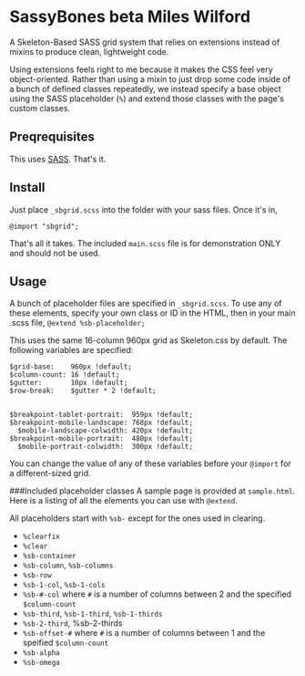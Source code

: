 SassyBones beta
Miles Wilford
==========

A Skeleton-Based SASS grid system that relies on extensions instead of mixins to produce clean, lightweight code.

Using extensions feels right to me because it makes the CSS feel very object-oriented.  Rather than
using a mixin to just drop some code inside of a bunch of defined classes repeatedly, we instead specify a base
object using the SASS placeholder (`%`) and extend those classes with the page's custom classes.

Preqrequisites
-----------
This uses [SASS](http://sass-lang.com/).  That's it.

Install
----------------------
Just place `_sbgrid.scss` into the folder with your sass files.  Once it's in,

    @import "sbgrid";

That's all it takes.  The included `main.scss` file is for demonstration ONLY and should not be used.

Usage
--------------------
A bunch of placeholder files are specified in `_sbgrid.scss`.  To use any of these elements,
specify your own class or ID in the HTML, then in your main .scss file, `@extend %sb-placeholder;`

This uses the same 16-column 960px grid as Skeleton.css by default.  The following variables are specified:

    $grid-base:    960px !default;
    $column-count: 16 !default;
    $gutter:       10px !default;
    $row-break:    $gutter * 2 !default;


    $breakpoint-tablet-portrait:  959px !default;
    $breakpoint-mobile-landscape: 768px !default;
      $mobile-landscape-colwidth: 420px !default;
    $breakpoint-mobile-portrait:  480px !default;
      $mobile-portrait-colwidth:  300px !default;

You can change the value of any of these variables before your `@import` for a different-sized grid.

###Included placeholder classes
A sample page is provided at `sample.html`.  Here is a listing of all the elements you can use with `@extend`.

All placeholders start with `%sb-` except for the ones used in clearing.

* `%clearfix`
* `%clear`
* `%sb-container`
* `%sb-column`, `%sb-columns`
* `%sb-row`
* `%sb-1-col`, `%sb-1-cols`
* `%sb-#-col` where `#` is a number of columns between 2 and the specified `$column-count`
* `%sb-third`, `%sb-1-third`, `%sb-1-thirds`
* `%sb-2-third`, %sb-2-thirds
* `%sb-offset-#` where `#` is a number of columns between 1 and the speified `$column-count`
* `%sb-alpha`
* `%sb-omega`